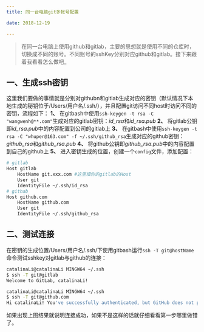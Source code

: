 ```yaml
---
title: 同一台电脑git多帐号配置

date: 2018-12-19

---
```



> 在同一台电脑上使用github和gitlab，主要的思想就是使用不同的仓库时，切换成不同的账号。不同账号的sshKey分别对应github和gitlab。接下来跟着我看看怎么做吧_

## 一、生成ssh密钥

这里我们要做的事情就是分别对githubn和gitlab生成对应的密钥（默认情况下本地生成的秘钥位于/Users/用户名/.ssh/），并且配置git访问不同host时访问不同的密钥，流程如下：
 **1、** 在gitbash中使用`ssh-keygen -t rsa -C "wangwenh@**.com"`生成对应的gitlab密钥：*id_rsa*和*id_rsa.pub*
 **2、** 将gitlab公钥即*id_rsa.pub*中的内容配置到公司的gitlab上
 **3、** 在gitbash中使用`ssh-keygen -t rsa -C "whuper@163.com" -f ~/.ssh/github_rsa`生成对应的github密钥：*github_rsa*和*github_rsa.pub*
 **4、** 将github公钥即*github_rsa.pub*中的内容配置到自己的github上
 **5、** 进入密钥生成的位置，创建一个`config`文件，添加配置：

```sh
# gitlab
Host gitlab
    HostName git.xxx.com #这里填你的gitlab的Host
    User git
    IdentityFile ~/.ssh/id_rsa
# githab
Host github.com
    HostName github.com
    User git
    IdentityFile ~/.ssh/github_rsa
```

## 二、测试连接

在密钥的生成位置/Users/用户名/.ssh/下使用gitbash运行`ssh -T git@hostName`命令测试sshkey对gitlab与github的连接：

```sh
catalinaLi@catalinaLi MINGW64 ~/.ssh
$ ssh -T git@gitlab
Welcome to GitLab, catalinaLi!

catalinaLi@catalinaLi MINGW64 ~/.ssh
$ ssh -T git@github.com
Hi catalinaLi! You've successfully authenticated, but GitHub does not provide shell access.
```

如果出现上图结果就说明连接成功，如果不是这样的话就仔细看看第一步哪里做错了。

